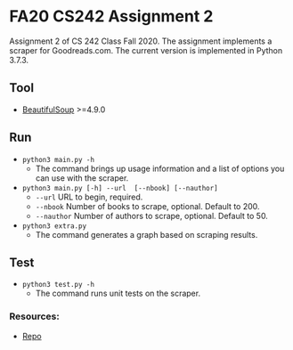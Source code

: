 # FA20 CS242 Assignment 2

Assignment 2 of CS 242 Class Fall 2020. The assignment implements a scraper for Goodreads.com. The current version is implemented in Python 3.7.3.

## Tool
* [BeautifulSoup](https://www.crummy.com/software/BeautifulSoup/bs4/doc/)  >=4.9.0

## Run
* `python3 main.py -h`
  * The command brings up usage information and a list of options you can use with the scraper.
* `python3 main.py [-h] --url  [--nbook] [--nauthor]`
  * `--url`       URL to begin, required.
  * `--nbook`     Number of books to scrape, optional. Default to 200.
  * `--nauthor`   Number of authors to scrape, optional. Default to 50.
* `python3 extra.py`
  * The command generates a graph based on scraping results.

## Test 
* `python3 test.py -h`
  * The command runs unit tests on the scraper.

### Resources:
- [Repo](https://gitlab.engr.illinois.edu/minerl2/fa20-cs242-assignment2)
